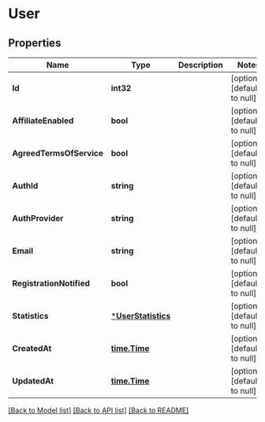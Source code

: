 # User

## Properties
Name | Type | Description | Notes
------------ | ------------- | ------------- | -------------
**Id** | **int32** |  | [optional] [default to null]
**AffiliateEnabled** | **bool** |  | [optional] [default to null]
**AgreedTermsOfService** | **bool** |  | [optional] [default to null]
**AuthId** | **string** |  | [optional] [default to null]
**AuthProvider** | **string** |  | [optional] [default to null]
**Email** | **string** |  | [optional] [default to null]
**RegistrationNotified** | **bool** |  | [optional] [default to null]
**Statistics** | [***UserStatistics**](User_statistics.md) |  | [optional] [default to null]
**CreatedAt** | [**time.Time**](time.Time.md) |  | [optional] [default to null]
**UpdatedAt** | [**time.Time**](time.Time.md) |  | [optional] [default to null]

[[Back to Model list]](../README.md#documentation-for-models) [[Back to API list]](../README.md#documentation-for-api-endpoints) [[Back to README]](../README.md)


